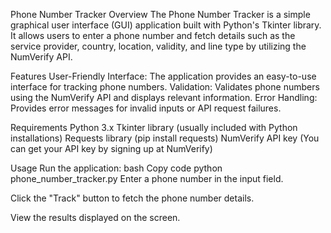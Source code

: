 Phone Number Tracker
Overview
The Phone Number Tracker is a simple graphical user interface (GUI) application built with Python's Tkinter library. It allows users to enter a phone number and fetch details such as the service provider, country, location, validity, and line type by utilizing the NumVerify API.

Features
  User-Friendly Interface: The application provides an easy-to-use interface for tracking phone numbers.
  Validation: Validates phone numbers using the NumVerify API and displays relevant information.
  Error Handling: Provides error messages for invalid inputs or API request failures.
  
Requirements
  Python 3.x
  Tkinter library (usually included with Python installations)
  Requests library (pip install requests)
  NumVerify API key (You can get your API key by signing up at NumVerify)


Usage
Run the application:
bash
Copy code
python phone_number_tracker.py
Enter a phone number in the input field.

Click the "Track" button to fetch the phone number details.

View the results displayed on the screen.
